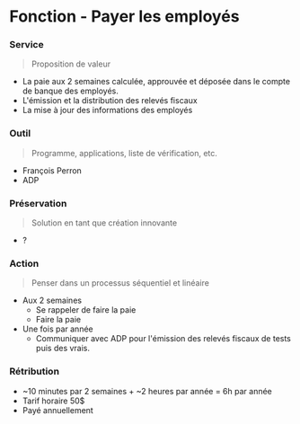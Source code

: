 # Fonction - Payer les employés
### Service
> Proposition de valeur
- La paie aux 2 semaines calculée, approuvée et déposée dans le compte de banque des employés.
- L'émission et la distribution des relevés fiscaux
- La mise à jour des informations des employés
### Outil
> Programme, applications, liste de vérification, etc.
- François Perron
- ADP
### Préservation
> Solution en tant que création innovante
- ?
### Action
> Penser dans un processus séquentiel et linéaire
- Aux 2 semaines
    - Se rappeler de faire la paie
    - Faire la paie
- Une fois par année
    - Communiquer avec ADP pour l'émission des relevés fiscaux de tests puis des vrais.
### Rétribution
- ~10 minutes par 2 semaines + ~2 heures par année = 6h par année
- Tarif horaire 50$
- Payé annuellement
